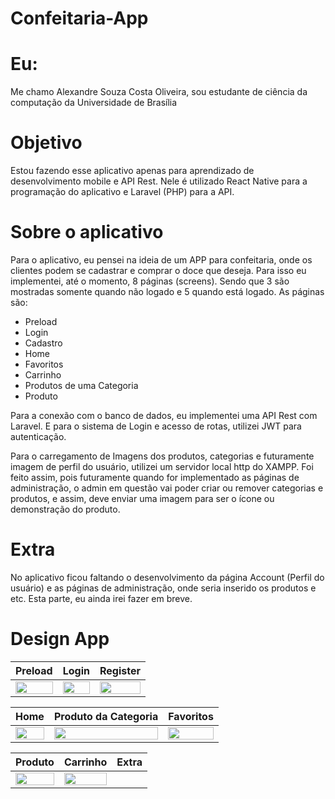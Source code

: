 # __Confeitaria-App__

<h1>Eu:</h1>
<p>Me chamo Alexandre Souza Costa Oliveira, sou estudante de ciência da computação da Universidade de Brasília</p>

<h1>Objetivo</h1>
<p>Estou fazendo esse aplicativo apenas para aprendizado de desenvolvimento mobile e API Rest. Nele é utilizado React Native para a programação do aplicativo e Laravel (PHP) para a API.</p>

<h1>Sobre o aplicativo</h1>
<p>Para o aplicativo, eu pensei na ideia de um APP para confeitaria, onde os clientes podem se cadastrar e comprar o doce que deseja. Para isso eu implementei, até o momento, 8 páginas (screens). Sendo que 3 são mostradas somente quando não logado e 5 quando está logado. As páginas são:</p>
<ul>
  <li>Preload</li>
  <li>Login</li>
  <li>Cadastro</li>
  <li>Home</li>
  <li>Favoritos</li>
  <li>Carrinho</li>
  <li>Produtos de uma Categoria</li>
  <li>Produto</li>
</ul>

<p>Para a conexão com o banco de dados, eu implementei uma API Rest com Laravel. E para o sistema de Login e acesso de rotas, utilizei JWT para autenticação.</p>
<p>Para o carregamento de Imagens dos produtos, categorias e futuramente imagem de perfil do usuário, utilizei um servidor local http do XAMPP. Foi feito assim, pois futuramente quando for implementado as páginas de administração, o admin em questão vai poder criar ou remover categorias e produtos, e assim, deve enviar uma imagem para ser o ícone ou demonstração do produto.</p>

<h1>Extra</h1>
<p>No aplicativo ficou faltando o desenvolvimento da página Account (Perfil do usuário) e as páginas de administração, onde seria inserido os produtos e etc. Esta parte, eu ainda irei fazer em breve.</p>

<h1>Design App</h1>

|Preload|Login|Register|
|-|-|-|
|<img src="https://imgur.com/8YxChfc.png" width="100%" />|<img src="https://imgur.com/0MDJC4H.png" width="100%" />|<img src="https://imgur.com/s3bmJpV.png" width="100%"/>|
 
|Home|Produto da Categoria|Favoritos|
|-|-|-|
|<img src="https://imgur.com/Lcspttd.png" width="100%" />|<img src="https://imgur.com/LBZ3aAZ.png" width="100%" />|<img src="https://imgur.com/X9qey6V.png" width="100%" />|

|Produto|Carrinho|Extra|
|-|-|-|
|<img src="https://imgur.com/o6qV15G.png" width="100%" />|<img src="https://imgur.com/wjGyyWh.png" width="100%" />|

